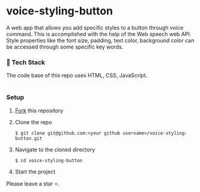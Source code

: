 # voice-styling-button

A web app that allows you add specific styles to a button through voice command. This is accomplished with the help of the Web speech web API.<br>
Style properties like the font size, padding, text color, background color can be accessed through some specific key words.

### 🔖 Tech Stack

The code base of this repo uses HTML, CSS, JavaScript. <br> <br>

### Setup

1. [Fork](https://github.com/Yagazie-davidson/voice-styling-button) this repository
2. Clone the repo

   ```console
   $ git clone git@github.com:<your github username>/voice-styling-button.git
   ```

3. Navigate to the cloned directory

   ```console
   $ cd voice-styling-button
   ```

4. Start the project

Please leave a star ⭐️.
